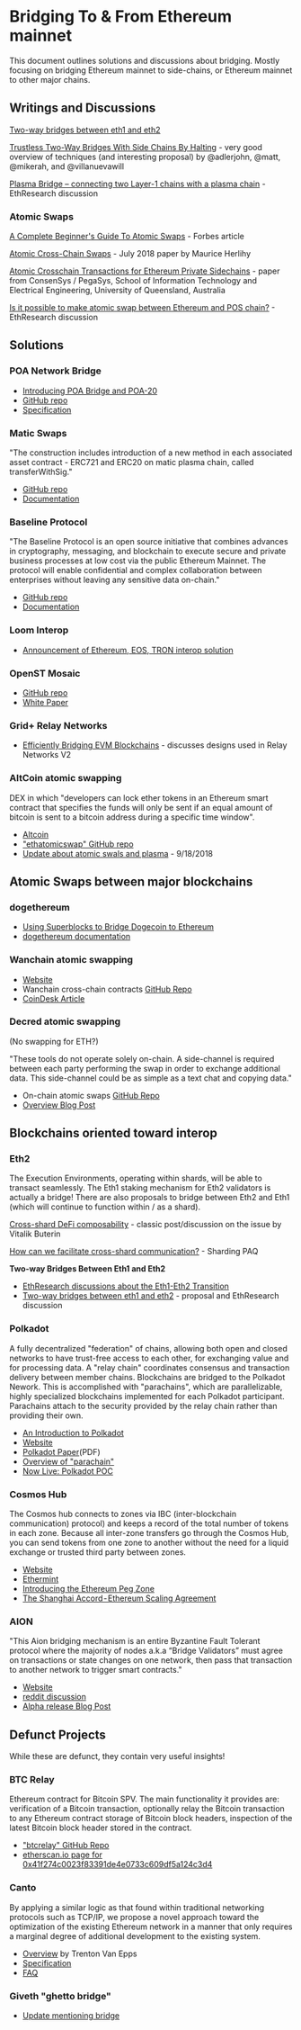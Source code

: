# Bridging To & From Ethereum mainnet

This document outlines solutions and discussions about bridging. Mostly focusing on bridging Ethereum mainnet to side-chains, or Ethereum mainnet to other major chains.

## Writings and Discussions

[Two-way bridges between eth1 and eth2](https://ethresear.ch/t/two-way-bridges-between-eth1-and-eth2/6286)

[Trustless Two-Way Bridges With Side Chains By Halting](https://ethresear.ch/t/trustless-two-way-bridges-with-side-chains-by-halting/5728) - very good overview of techniques (and interesting proposal) by @adlerjohn, @matt, @mikerah, and @villanuevawill

[Plasma Bridge – connecting two Layer-1 chains with a plasma chain](https://ethresear.ch/t/plasma-bridge-connecting-two-layer-1-chains-with-a-plasma-chain/2890) - EthResearch discussion

### Atomic Swaps

[A Complete Beginner's Guide To Atomic Swaps](https://www.forbes.com/sites/lukefitzpatrick/2019/09/02/a-complete-beginners-guide-to-atomic-swaps/#90a7c4617846) - Forbes article

[Atomic Cross-Chain Swaps](https://arxiv.org/pdf/1801.09515.pdf) - July 2018 paper by Maurice Herlihy

[Atomic Crosschain Transactions for Ethereum Private Sidechains](https://arxiv.org/pdf/1904.12079.pdf) - paper from ConsenSys / PegaSys, School of Information Technology and Electrical Engineering, University of Queensland, Australia

[Is it possible to make atomic swap between Ethereum and POS chain?](https://ethresear.ch/t/is-it-possible-to-make-atomic-swap-between-ethereum-and-pos-chain/5051/2) - EthResearch discussion

## Solutions

### POA Network Bridge

- [Introducing POA Bridge and POA-20](https://medium.com/poa-network/introducing-poa-bridge-and-poa20-55d8b78058ac)
- [GitHub repo](https://github.com/poanetwork/poa-bridge)
- [Specification](https://hackmd.io/s/rkLKGbJLX#)

### Matic Swaps

"The construction includes introduction of a new method in each associated asset contract - ERC721 and ERC20 on matic plasma chain, called transferWithSig."
- [GitHub repo](https://github.com/nglglhtr/asset-swap-tutorial)
- [Documentation](https://docs.matic.network/docs/develop/advanced/swap-assets)

### Baseline Protocol

"The Baseline Protocol is an open source initiative that combines advances in cryptography, messaging, and blockchain to execute secure and private business processes at low cost via the public Ethereum Mainnet. The protocol will enable confidential and complex collaboration between enterprises without leaving any sensitive data on-chain."
- [GitHub repo](https://github.com/ethereum-oasis/baseline)
- [Documentation](https://docs.baseline-protocol.org/)

### Loom Interop
- [Announcement of Ethereum, EOS, TRON interop solution](https://medium.com/loom-network/connecting-ethereum-eos-and-tron-making-blockchain-interoperability-a-reality-e5ef6c67716)

### OpenST Mosaic
- [GitHub repo](https://github.com/OpenST/mosaic-contracts)
- [White Paper](https://github.com/OpenST/mosaic-contracts/blob/develop/docs/mosaicv0.pdf)

### Grid+ Relay Networks

- [Efficiently Bridging EVM Blockchains](https://blog.gridplus.io/efficiently-bridging-evm-blockchains-8421504e9ced) - discusses designs used in Relay Networks V2

### AltCoin atomic swapping

DEX in which "developers can lock ether tokens in an Ethereum smart contract that specifies the funds will only be sent if an equal amount of bitcoin is sent to a bitcoin address during a specific time window".

- [Altcoin](https://altcoin.io/)
- ["ethatomicswap" GitHub repo](https://github.com/AltCoinExchange/ethatomicswap)
- [Update about atomic swals and plasma](https://blog.altcoin.io/august-update-mobile-ux-atomic-swaps-and-plasma-dex-v2-94680ff9db30) - 9/18/2018 


## Atomic Swaps between major blockchains

### dogethereum

- [Using Superblocks to Bridge Dogecoin to Ethereum](https://github.com/dogethereum/docs/blob/master/superblocks/superblocks-white-paper.pdf)
- [dogethereum documentation](https://github.com/dogethereum/docs)

### Wanchain atomic swapping

- [Website](https://www.wanchain.org/)
- Wanchain cross-chain contracts [GitHub Repo](https://github.com/wanchain/wanchain-crosschain-contracts)
- [CoinDesk Article](https://www.coindesk.com/wanchains-bridge-to-the-ethereum-blockchain-is-now-open/)

### Decred atomic swapping

(No swapping for ETH?)

"These tools do not operate solely on-chain. A side-channel is required between each party performing the swap in order to exchange additional data. This side-channel could be as simple as a text chat and copying data."

- On-chain atomic swaps [GitHub Repo](https://github.com/decred/atomicswap)
- [Overview Blog Post](https://blog.decred.org/2017/09/20/On-Chain-Atomic-Swaps/)


## Blockchains oriented toward interop

### Eth2

The Execution Environments, operating within shards, will be able to transact seamlessly. The Eth1 staking mechanism for Eth2 validators is actually a bridge! There are also proposals to bridge between Eth2 and Eth1 (which will continue to function within / as a shard).

[Cross-shard DeFi composability](https://ethresear.ch/t/cross-shard-defi-composability/6268) - classic post/discussion on the issue by Vitalik Buterin

[How can we facilitate cross-shard communication?](https://github.com/ethereum/wiki/wiki/Sharding-FAQ#how-can-we-facilitate-cross-shard-communication) - Sharding PAQ

**Two-way Bridges Between Eth1 and Eth2**
- [EthResearch discussions about the Eth1-Eth2 Transition](https://ethresear.ch/c/eth1-to-eth2-transition/38)
- [Two-way bridges between eth1 and eth2](https://ethresear.ch/t/two-way-bridges-between-eth1-and-eth2/6286) - proposal and EthResearch discussion

### Polkadot

A fully decentralized "federation" of chains, allowing both open and closed networks to have trust-free access to each other, for exchanging value and for processing data. A "relay chain" coordinates consensus and transaction delivery between member chains. Blockchains are bridged to the Polkadot Nework. This is accomplished with "parachains", which are parallelizable, highly specialized blockchains implemented for each Polkadot participant. Parachains attach to the security provided by the relay chain rather than providing their own.

- [An Introduction to Polkadot](https://blog.stephantual.com/web-three-revisited-part-two-introduction-to-polkadot-what-it-is-what-it-aint-657782051d34)
- [Website](https://polkadot.network/)
- [Polkadot Paper](https://github.com/polkadot-io/polkadotpaper/raw/master/PolkaDotPaper.pdf)(PDF)
- [Overview of "parachain"](https://medium.com/polkadot-network/polkadot-the-parachain-3808040a769a)
- [Now Live: Polkadot POC](https://medium.com/@polkadotnetwork/now-live-polkadot-proof-of-concept-1-3e718512a8d)

### Cosmos Hub

The Cosmos hub connects to zones via IBC (inter-blockchain communication) protocol) and keeps a record of the total number of tokens in each zone. Because all inter-zone transfers go through the Cosmos Hub, you can send tokens from one zone to another without the need for a liquid exchange or trusted third party between zones.

- [Website](https://cosmos.network/intro/hub)
- [Ethermint](https://ethermint.zone/)
- [Introducing the Ethereum Peg Zone](https://blog.cosmos.network/the-internet-of-blockchains-how-cosmos-does-interoperability-starting-with-the-ethereum-peg-zone-8744d4d2bc3f)
- [The Shanghai Accord - Ethereum Scaling Agreement](https://blog.cosmos.network/the-shanghai-accord-ethereum-scaling-agreement-via-cosmos-at-wanxiang-global-blockchain-summit-354efa27b158)

### AION

"This Aion bridging mechanism is an entire Byzantine Fault Tolerant protocol where the majority of nodes a.k.a “Bridge Validators” must agree on transactions or state changes on one network, then pass that transaction to another network to trigger smart contracts."

- [Website](https://aion.network/)
- [reddit discussion](https://www.reddit.com/r/AionNetwork/comments/8gkam6/what_makes_aions_token_swap_with_ethereum_so/dycztsj/)
- [Alpha release Blog Post](https://blog.aion.network/aion-token-bridge-alpha-version-2d3655d9d861)


## Defunct Projects

While these are defunct, they contain very useful insights!

### BTC Relay

Ethereum contract for Bitcoin SPV. The main functionality it provides are: verification of a Bitcoin transaction,  optionally relay the Bitcoin transaction to any Ethereum contract storage of Bitcoin block headers, inspection of the latest Bitcoin block header stored in the contract.

- ["btcrelay" GitHub Repo](https://github.com/ethereum/btcrelay)
- [etherscan.io page for 0x41f274c0023f83391de4e0733c609df5a124c3d4](https://etherscan.io/address/0x41f274c0023f83391de4e0733c609df5a124c3d4)

### Canto

By applying a similar logic as that found within traditional networking protocols such as TCP/IP, we propose a novel approach toward the optimization of the existing Ethereum network in a manner that only requires a marginal degree of additional development to the existing system.

- [Overview](https://medium.com/whiteblock/canto-overview-5f8f3a6f7dad) by Trenton Van Epps
- [Specification](https://github.com/canto-ethereum/spec/blob/master/canto.md)
- [FAQ](https://github.com/canto-ethereum/spec/blob/master/canto.md#faq)

### Giveth "ghetto bridge"

- [Update mentioning bridge](https://medium.com/giveth/where-are-we-now-status-of-the-giveth-dapp-5f5ba7791d12)




